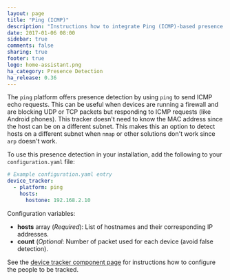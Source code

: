 ```yaml
---
layout: page
title: "Ping (ICMP)"
description: "Instructions how to integrate Ping (ICMP)-based presence detection into Home Assistant."
date: 2017-01-06 08:00
sidebar: true
comments: false
sharing: true
footer: true
logo: home-assistant.png
ha_category: Presence Detection
ha_release: 0.36
---
```



The `ping` platform offers presence detection by using `ping` to send ICMP echo requests. This can be useful when devices are running a firewall and are blocking UDP or TCP packets but responding to ICMP requests (like Android phones). This tracker doesn't need to know the MAC address since the host can be on a different subnet. This makes this an option to detect hosts on a different subnet when `nmap` or other solutions don't work since `arp` doesn't work.

To use this presence detection in your installation, add the following to your `configuration.yaml` file:

```yaml
# Example configuration.yaml entry
device_tracker:
  - platform: ping
    hosts:
      hostone: 192.168.2.10
```

Configuration variables:

- **hosts** array (*Required*): List of hostnames and their corresponding IP addresses.
- **count** (*Optional*: Number of packet used for each device (avoid false detection).

See the [device tracker component page](/components/device_tracker/) for instructions how to configure the people to be tracked.

